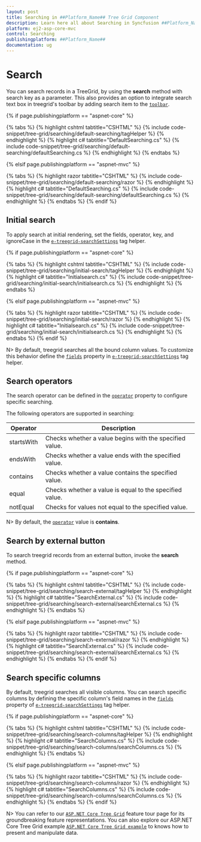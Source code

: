 ```yaml
---
layout: post
title: Searching in ##Platform_Name## Tree Grid Component
description: Learn here all about Searching in Syncfusion ##Platform_Name## Tree Grid component of Syncfusion Essential JS 2 and more.
platform: ej2-asp-core-mvc
control: Searching
publishingplatform: ##Platform_Name##
documentation: ug
---
```



# Search

You can search records in a TreeGrid, by using the **search** method with search key as a parameter. This also provides an option to integrate search text box in treegrid's toolbar by adding search item to the [`toolbar`](https://help.syncfusion.com/cr/cref_files/aspnetcore-js2/Syncfusion.EJ2~Syncfusion.EJ2.TreeGrid.TreeGrid~Toolbar.html).

{% if page.publishingplatform == "aspnet-core" %}

{% tabs %}
{% highlight cshtml tabtitle="CSHTML" %}
{% include code-snippet/tree-grid/searching/default-searching/tagHelper %}
{% endhighlight %}
{% highlight c# tabtitle="DefaultSearching.cs" %}
{% include code-snippet/tree-grid/searching/default-searching/defaultSearching.cs %}
{% endhighlight %}
{% endtabs %}

{% elsif page.publishingplatform == "aspnet-mvc" %}

{% tabs %}
{% highlight razor tabtitle="CSHTML" %}
{% include code-snippet/tree-grid/searching/default-searching/razor %}
{% endhighlight %}
{% highlight c# tabtitle="DefaultSearching.cs" %}
{% include code-snippet/tree-grid/searching/default-searching/defaultSearching.cs %}
{% endhighlight %}
{% endtabs %}
{% endif %}



## Initial search

To apply search at initial rendering, set the fields, operator, key, and ignoreCase in the [`e-treegrid-searchSettings`](https://help.syncfusion.com/cr/cref_files/aspnetcore-js2/Syncfusion.EJ2~Syncfusion.EJ2.TreeGrid.TreeGridSearchSettings.html) tag helper.

{% if page.publishingplatform == "aspnet-core" %}

{% tabs %}
{% highlight cshtml tabtitle="CSHTML" %}
{% include code-snippet/tree-grid/searching/initial-search/tagHelper %}
{% endhighlight %}
{% highlight c# tabtitle="Initialsearch.cs" %}
{% include code-snippet/tree-grid/searching/initial-search/initialsearch.cs %}
{% endhighlight %}
{% endtabs %}

{% elsif page.publishingplatform == "aspnet-mvc" %}

{% tabs %}
{% highlight razor tabtitle="CSHTML" %}
{% include code-snippet/tree-grid/searching/initial-search/razor %}
{% endhighlight %}
{% highlight c# tabtitle="Initialsearch.cs" %}
{% include code-snippet/tree-grid/searching/initial-search/initialsearch.cs %}
{% endhighlight %}
{% endtabs %}
{% endif %}



N> By default, treegrid searches all the bound column values. To customize this behavior define the [`fields`](https://help.syncfusion.com/cr/cref_files/aspnetcore-js2/Syncfusion.EJ2~Syncfusion.EJ2.TreeGrid.TreeGridSearchSettings~Fields.html) property in [`e-treegrid-searchSettings`](https://help.syncfusion.com/cr/cref_files/aspnetcore-js2/Syncfusion.EJ2~Syncfusion.EJ2.TreeGrid.TreeGridSearchSettings.html) tag helper.

## Search operators

The search operator can be defined in the [`operator`](https://help.syncfusion.com/cr/cref_files/aspnetcore-js2/Syncfusion.EJ2~Syncfusion.EJ2.TreeGrid.TreeGridSearchSettings~Operators.html) property to configure specific searching.

The following operators are supported in searching:

Operator |Description
-----|-----
startsWith |Checks whether a value begins with the specified value.
endsWith |Checks whether a value ends with the specified value.
contains |Checks whether a value contains the specified value.
equal |Checks whether a value is equal to the specified value.
notEqual |Checks for values not equal to the specified value.

N> By default, the [`operator`](https://help.syncfusion.com/cr/cref_files/aspnetcore-js2/Syncfusion.EJ2~Syncfusion.EJ2.TreeGrid.TreeGridSearchSettings~Operators.html) value is **contains**.

## Search by external button

To search treegrid records from an external button, invoke the **search** method.

{% if page.publishingplatform == "aspnet-core" %}

{% tabs %}
{% highlight cshtml tabtitle="CSHTML" %}
{% include code-snippet/tree-grid/searching/search-external/tagHelper %}
{% endhighlight %}
{% highlight c# tabtitle="SearchExternal.cs" %}
{% include code-snippet/tree-grid/searching/search-external/searchExternal.cs %}
{% endhighlight %}
{% endtabs %}

{% elsif page.publishingplatform == "aspnet-mvc" %}

{% tabs %}
{% highlight razor tabtitle="CSHTML" %}
{% include code-snippet/tree-grid/searching/search-external/razor %}
{% endhighlight %}
{% highlight c# tabtitle="SearchExternal.cs" %}
{% include code-snippet/tree-grid/searching/search-external/searchExternal.cs %}
{% endhighlight %}
{% endtabs %}
{% endif %}



## Search specific columns

By default, treegrid searches all visible columns. You can search specific columns by defining the specific column's field names in the [`fields`](https://help.syncfusion.com/cr/cref_files/aspnetcore-js2/Syncfusion.EJ2~Syncfusion.EJ2.TreeGrid.TreeGridSearchSettings~Fields.html) property of [`e-treegrid-searchSettings`](https://help.syncfusion.com/cr/cref_files/aspnetcore-js2/Syncfusion.EJ2~Syncfusion.EJ2.TreeGrid.TreeGridSearchSettings.html) tag helper.

{% if page.publishingplatform == "aspnet-core" %}

{% tabs %}
{% highlight cshtml tabtitle="CSHTML" %}
{% include code-snippet/tree-grid/searching/search-columns/tagHelper %}
{% endhighlight %}
{% highlight c# tabtitle="SearchColumns.cs" %}
{% include code-snippet/tree-grid/searching/search-columns/searchColumns.cs %}
{% endhighlight %}
{% endtabs %}

{% elsif page.publishingplatform == "aspnet-mvc" %}

{% tabs %}
{% highlight razor tabtitle="CSHTML" %}
{% include code-snippet/tree-grid/searching/search-columns/razor %}
{% endhighlight %}
{% highlight c# tabtitle="SearchColumns.cs" %}
{% include code-snippet/tree-grid/searching/search-columns/searchColumns.cs %}
{% endhighlight %}
{% endtabs %}
{% endif %}



N> You can refer to our  [`ASP.NET Core Tree Grid`](https://www.syncfusion.com/aspnet-core-ui-controls/tree-grid) feature tour page for its groundbreaking feature representations. You can also explore our ASP.NET Core Tree Grid example [`ASP.NET Core Tree Grid example`](https://ej2.syncfusion.com/aspnetcore/TreeGrid/Overview#/material) to knows how to present and manipulate data.